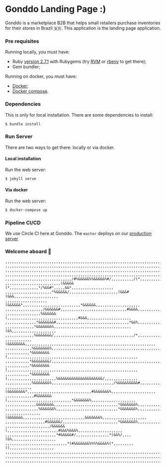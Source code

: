 # Gonddo Landing Page :)

Gonddo is a marketplace B2B that helps small retailers purchase inventories for their stores in Brazil :brazil:. This application is the landing page application.

### Pre requisites
Running locally, you must have:
 - Ruby [version 2.7.1](https://cache.ruby-lang.org/pub/ruby/2.7/ruby-2.7.1.tar.gz) with Rubygems (try [RVM](https://rvm.io/) or [rbenv](https://github.com/rbenv/rbenv#installation) to get there);
 - Gem bundler;

Running on docker, you must have:
 - [Docker](https://docs.docker.com/engine/install/);
 - [Docker compose](https://docs.docker.com/compose/install/).


### Dependencies
This is only for local installation.
There are some dependencies to install:
```bash
$ bundle install
```

### Run Server
There are two ways to get there: locally or via docker.

#### Local installation
Run the web server:
```bash
$ jekyll serve
```

#### Via docker
Run the web server:
```bash
$ docker-compose up
```

### Pipeline CI/CD
We use Circle CI here at Gonddo. The `master` deploys on our [production server](https://gonddo.com.br/)


### Welcome aboard :canoe:
```
,,,,,,,,,,,,,,,,,,,,,,,,,,,,,,,,,,,,,,,,,,,,,,,,,,,,,,,,,,,,,,,,,,,,,,,,,,,,,,,,
,,,,,,,,,,,,,,,,,,,,,,,,,,,,,,,,,,,,,,,,,,,,,,,,,,,,,,,,,,,,,,,,,,,,,,,,,,,,,,,,
,,,,,,,,,,,,,,,,,,,,,,,,,,,,,,,,,,,,,,,,,,,,,,,,,,,,,,,,,,,,,,,,,,,,,,,,,,,,,,,,
,,,,,,,,,,,,,,,,,,,,,,,,,,,,,,,,,,,,,,,,,,,,,,,,,,,,,,,,,,,,,,,,,,,,,,,,,,,,,,,,
,,,,,,,,,,,,,,,,,,,,,,,,,,,,,,/#%&&&&&%%&&&&&%#/,,,,,,,,,,/(*,,,,,,,,,,,,,,,,,,,
,,,,,,,,,,,,,,,,,,,,,,,,,(&&&&&(*,,,,,,,,,,,,,*/%&&#*,,,,,&&*,,,,,,,,,,,,,,,,,,,
,,,,,,,,,,,,,,,,,,,,,*%&&&&&/,,,,,,,,,,,,,,,,,,,,,,(&&&#(&&&,,,,,,,,,,,,,,,,,,,,
,,,,,,,,,,,,,,,,,,,(&&&&&&*,,,,,,,,,,,,,,,,,,,,,,,,,,*&&&&&&,,,,,,,,,,,,,,,,,,,,
,,,,,,,,,,,,,,,,,/&&&&&&#,,,,,,,,,,,,,,,,,,,,,,,,,,,,,,#&&&&,,,,,,,,,,,,,,,,,,,,
,,,,,,,,,,,,,,,,%&&&&&&(,,,,,,,,,,,,,,,,,,,,,,,,,,,,,,,,#&&&,,,,,,,,,,,,,,,,,,,,
,,,,,,,,,,,,,,*&&&&&&&#,,,,,,,,,,,,,,,,,,,,,,,,,,,,,,,,,*&&%,,,,,,,,,,,,,,,,,,,,
,,,,,,,,,,,,,*&&&&&&&%,,,,,,,,,,,,,,,,,,,,,,,,,,,,,,,,,,,(&%,,,,,,,,,,,,,,,,,,,,
,,,,,,,,,,,,,%&&&&&&&/,,,,,,,,,,,,,,,,,,,,,,,,,,,,,,,,,,,,/*,,,,,,,,,,,,,,,,,,,,
,,,,,,,,,,,,(&&&&&&&&,,,,,,,,,,,,,,,,,,,,,,,,,,,,,,,,,,,,,,,,,,,,,,,,,,,,,,,,,,,
,,,,,,,,,,,,%&&&&&&&%,,,,,,,,,,,,,,,,,,,,,,,,,,,,,,,,,,,,,,,,,,,,,,,,,,,,,,,,,,,
,,,,,,,,,,,*&&&&&&&&(,,,,,,,,,,,,,,,,,,,,,,,,,,,,,,,,,,,,,,,,,,,,,,,,,,,,,,,,,,,
,,,,,,,,,,,*&&&&&&&&/,,,,,,,,,,,,,,,,,,,,,,,,,,,,,,,,,,,,,,,,,,,,,,,,,,,,,,,,,,,
,,,,,,,,,,,*&&&&&&&&(,,,,,,,,,,,,,,,,,,,,,,,,,,,,,,,,,,,,,,,,,,,,,,,,,,,,,,,,,,,
,,,,,,,,,,,*&&&&&&&&(,,,,,,,,,,,,,,,,,,,,,,%&&&&&&&&&&&&&&&&&&&&/,,,,,,,,,,,,,,,
,,,,,,,,,,,,%&&&&&&&%,,,,,,,,,,,,,,,,,,,,,,,,,,,,/%&&&&&&&&&#,,,,,,,,,,,,,,,,,,,
,,,,,,,,,,,,(&&&&&&&&*,,,,,,,,,,,,,,,,,,,,,,,,,,,,,#&&&&&&&%,,,,,,,,,,,,,,,,,,,,
,,,,,,,,,,,,,#&&&&&&&(,,,,,,,,,,,,,,,,,,,,,,,,,,,,,*&&&&&&&%,,,,,,,,,,,,,,,,,,,,
,,,,,,,,,,,,,,&&&&&&&&,,,,,,,,,,,,,,,,,,,,,,,,,,,,,*&&&&&&&%,,,,,,,,,,,,,,,,,,,,
,,,,,,,,,,,,,,,%&&&&&&%,,,,,,,,,,,,,,,,,,,,,,,,,,,,*&&&&&&&%,,,,,,,,,,,,,,,,,,,,
,,,,,,,,,,,,,,,,(&&&&&&&,,,,,,,,,,,,,,,,,,,,,,,,,,,,&&&&&&&%,,,,,,,,,,,,,,,,,,,,
,,,,,,,,,,,,,,,,,,#&&&&&&/,,,,,,,,,,,,,,,,,,,,,,,,,*&&&&&&&%,,,,,,,,,,,,,,,,,,,,
,,,,,,,,,,,,,,,,,,,,/&&&&&&(,,,,,,,,,,,,,,,,,,,,,,,#&&&%&&&%,,,,,,,,,,,,,,,,,,,,
,,,,,,,,,,,,,,,,,,,,,,,*#&&&&&#/,,,,,,,,,,,,,,,*(&&%/,,,,(&%,,,,,,,,,,,,,,,,,,,,
,,,,,,,,,,,,,,,,,,,,,,,,,,,,*(#&&&&&&&%%%%&&&&%(*,,,,,,,,,((,,,,,,,,,,,,,,,,,,,,
,,,,,,,,,,,,,,,,,,,,,,,,,,,,,,,,,,,,,,,,,,,,,,,,,,,,,,,,,,,,,,,,,,,,,,,,,,,,,,,,
,,,,,,,,,,,,,,,,,,,,,,,,,,,,,,,,,,,,,,,,,,,,,,,,,,,,,,,,,,,,,,,,,,,,,,,,,,,,,,,,
,,,,,,,,,,,,,,,,,,,,,,,,,,,,,,,,,,,,,,,,,,,,,,,,,,,,,,,,,,,,,,,,,,,,,,,,,,,,,,,,
```
